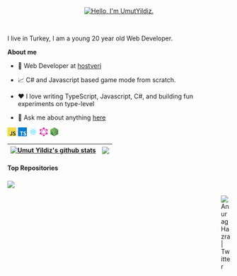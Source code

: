 <p align="center"><a href="https://umutyildizofficial.github.io"><img width="80%" alt="Hello, I'm UmutYildiz." src="https://i.imgur.com/tbZ29p1.png" /></a></p>

<br />

I live in Turkey, I am a young 20 year old Web Developer.

**About me**

- 💼 Web Developer at [hostveri](http://hostveri.com/)

- 📈 C# and Javascript based game mode from scratch.

- ❤️ I love writing TypeScript, Javascript, C#, and building fun experiments on type-level

- 💬 Ask me about anything [here](https://github.com/umutyildizofficial/umutyildizofficial/issues)

<code><img height="20" alt="javascript" src="https://raw.githubusercontent.com/github/explore/80688e429a7d4ef2fca1e82350fe8e3517d3494d/topics/javascript/javascript.png"></code>
<code><img height="20" alt="typescript" src="https://raw.githubusercontent.com/github/explore/80688e429a7d4ef2fca1e82350fe8e3517d3494d/topics/typescript/typescript.png"></code>
<code><img height="20" alt="react" src="https://raw.githubusercontent.com/github/explore/80688e429a7d4ef2fca1e82350fe8e3517d3494d/topics/react/react.png"></code>
<code><img height="20" alt="graphql" src="https://raw.githubusercontent.com/github/explore/5c058a388828bb5fde0bcafd4bc867b5bb3f26f3/topics/graphql/graphql.png"></code>
<code><img height="20" alt="nodejs" src="https://raw.githubusercontent.com/github/explore/80688e429a7d4ef2fca1e82350fe8e3517d3494d/topics/nodejs/nodejs.png"></code>    


| <a href="https://github.com/umutyildizofficial/github-readme-stats"><img align="center" src="https://github-readme-stats.vercel.app/api?username=umutyildizofficial&show_icons=true&include_all_commits=true&theme=buefy&hide_border=true" alt="Umut Yildiz's github stats" /></a> | <a href="https://github.com/umutyildizofficial/github-readme-stats"><img align="center" src="https://github-readme-stats.vercel.app/api/top-langs/?username=umutyildizofficial&layout=compact&theme=buefy&hide_border=true" /></a> |
| ------------- | ------------- |

#### Top Repositories


<a href="https://github.com/umutyildizofficial/umutyildizofficial.github.io">
  <img align="center" src="https://github-readme-stats.vercel.app/api/pin/?username=umutyildizofficial&repo=umutyildizofficial.github.io&theme=buefy" />
</a>

<br />
<br />

<a href="https://twitter.com/umutyildizofficial">
  <img align="right" alt="Anurag Hazra | Twitter" width="21px" src="https://raw.githubusercontent.com/umutyildizofficial/anuraghazra/master/assets/twitter.svg" />
</a>
